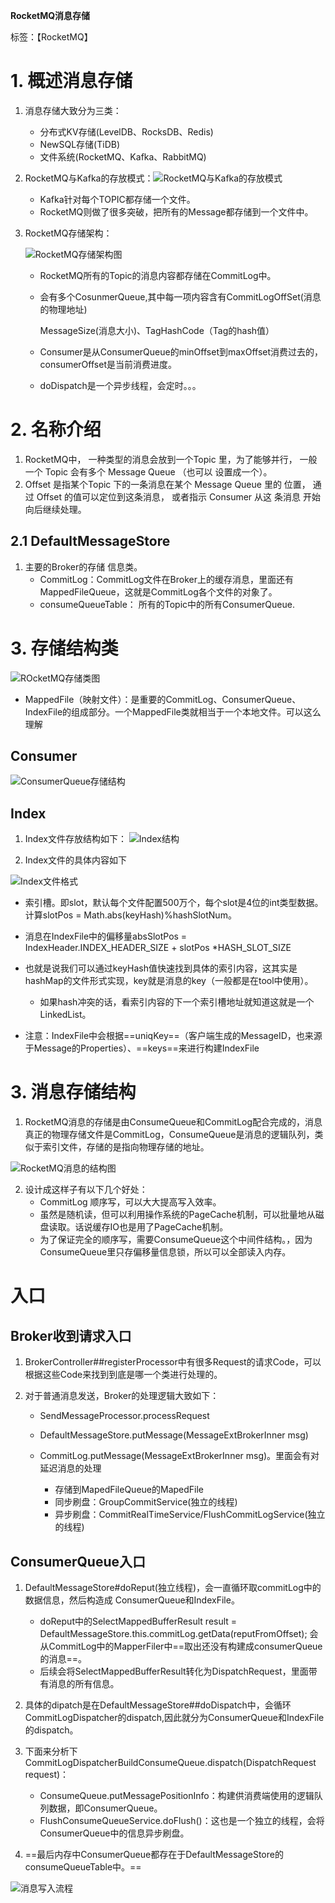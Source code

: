 **RocketMQ消息存储**

标签：【RocketMQ】



# 1. 概述消息存储

1. 消息存储大致分为三类：
   - 分布式KV存储(LevelDB、RocksDB、Redis)
   - NewSQL存储(TiDB)
   - 文件系统(RocketMQ、Kafka、RabbitMQ)

2. RocketMQ与Kafka的存放模式：![RocketMQ与Kafka的存放模式](http://rtt-picture.oss-cn-hangzhou.aliyuncs.com/2019-03-04-131928.png)
   - Kafka针对每个TOPIC都存储一个文件。
   - RocketMQ则做了很多突破，把所有的Message都存储到一个文件中。

3. RocketMQ存储架构：

   ![RocketMQ存储架构图](http://rtt-picture.oss-cn-hangzhou.aliyuncs.com/2019-03-04-132502.png)

   - RocketMQ所有的Topic的消息内容都存储在CommitLog中。

   - 会有多个CosunmerQueue,其中每一项内容含有CommitLogOffSet(消息的物理地址)

     MessageSize(消息大小)、TagHashCode（Tag的hash值）

   - Consumer是从ConsumerQueue的minOffset到maxOffset消费过去的，consumerOffset是当前消费进度。

   - doDispatch是一个异步线程，会定时。。。













# 2. 名称介绍

1. RocketMQ中， 一种类型的消息会放到一个Topic 里，为了能够并行， 一般一个 Topic 会有多个 Message Queue （也可以 设置成一个）。
2.  Offset 是指某个Topic 下的一条消息在某个 Message Queue 里的 位置， 通过 Offset 的值可以定位到这条消息， 或者指示 Consumer 从这 条消息 开始向后继续处理。



## 2.1 DefaultMessageStore

1. 主要的Broker的存储 信息类。
   - CommitLog：CommitLog文件在Broker上的缓存消息，里面还有MappedFileQueue，这就是CommitLog各个文件的对象了。
   - consumeQueueTable： 所有的Topic中的所有ConsumerQueue.



# 3. 存储结构类

![ROcketMQ存储类图](http://rtt-picture.oss-cn-hangzhou.aliyuncs.com/2019-03-04-133441.png)

- MappedFile（映射文件）：是重要的CommitLog、ConsumerQueue、IndexFile的组成部分。一个MappedFile类就相当于一个本地文件。可以这么理解

## Consumer

![ConsumerQueue存储结构](http://rtt-picture.oss-cn-hangzhou.aliyuncs.com/2019-03-04-142523.png)



## Index
1. Index文件存放结构如下：
![Index结构](http://rtt-picture.oss-cn-hangzhou.aliyuncs.com/2019-03-05-013529.png)

2. Index文件的具体内容如下

![Index文件格式](http://rtt-picture.oss-cn-hangzhou.aliyuncs.com/2019-03-05-023454.png)

- 索引槽。即slot，默认每个文件配置500万个，每个slot是4位的int类型数据。计算slotPos = Math.abs(keyHash)%hashSlotNum。
- 消息在IndexFile中的偏移量absSlotPos = IndexHeader.INDEX_HEADER_SIZE + slotPos *HASH_SLOT_SIZE
- 也就是说我们可以通过keyHash值快速找到具体的索引内容，这其实是hashMap的文件形式实现，key就是消息的key（一般都是在tool中使用）。
  - 如果hash冲突的话，看索引内容的下一个索引槽地址就知道这就是一个LinkedList。

- 注意：IndexFile中会根据==uniqKey==（客户端生成的MessageID，也来源于Message的Properties）、==keys==来进行构建IndexFile





# 3. 消息存储结构

1. RocketMQ消息的存储是由ConsumeQueue和CommitLog配合完成的，消息真正的物理存储文件是CommitLog，ConsumeQueue是消息的逻辑队列，类似于索引文件，存储的是指向物理存储的地址。

![RocketMQ消息的结构图](http://rtt-picture.oss-cn-hangzhou.aliyuncs.com/2019-02-21-030848.png)

2. 设计成这样子有以下几个好处：
   - CommitLog 顺序写，可以大大提高写入效率。
   - 虽然是随机读，但可以利用操作系统的PageCache机制，可以批量地从磁盘读取。话说缓存IO也是用了PageCache机制。
   - 为了保证完全的顺序写，需要ConsumeQueue这个中间件结构。，因为ConsumeQueue里只存偏移量信息锁，所以可以全部读入内存。



# 入口



## Broker收到请求入口

1. BrokerController##registerProcessor中有很多Request的请求Code，可以根据这些Code来找到到底是哪一个类进行处理的。

2. 对于普通消息发送，Broker的处理逻辑大致如下：

   - SendMessageProcessor.processRequest

   - DefaultMessageStore.putMessage(MessageExtBrokerInner msg)

   - CommitLog.putMessage(MessageExtBrokerInner msg)。里面会有对延迟消息的处理
     - 存储到MapedFileQueue的MapedFile
     - 同步刷盘：GroupCommitService(独立的线程)
     - 异步刷盘：CommitRealTimeService/FlushCommitLogService(独立的线程)



## ConsumerQueue入口

1. DefaultMessageStore#doReput(独立线程)，会一直循环取commitLog中的数据信息，然后构造成 ConsumerQueue和IndexFile。
   - doReput中的SelectMappedBufferResult result = DefaultMessageStore.this.commitLog.getData(reputFromOffset); 会从CommitLog中的MapperFiler中==取出还没有构建成consumerQueue的消息==。
   - 后续会将SelectMappedBufferResult转化为DispatchRequest，里面带有消息的所有信息。
2. 具体的dipatch是在DefaultMessageStore##doDispatch中，会循环CommitLogDispatcher的dispatch,因此就分为ConsumerQueue和IndexFile的dispatch。
3. 下面来分析下CommitLogDispatcherBuildConsumeQueue.dispatch(DispatchRequest request)：
   - ConsumeQueue.putMessagePositionInfo：构建供消费端使用的逻辑队列数据，即ConsumerQueue。
   - FlushConsumeQueueService.doFlush()：这也是一个独立的线程，会将ConsumerQueue中的信息异步刷盘。

4. ==最后内存中ConsumerQueue都存在于DefaultMessageStore的consumeQueueTable中。==



![消息写入流程](http://rtt-picture.oss-cn-hangzhou.aliyuncs.com/2019-03-07-014717.png)









